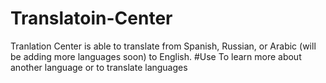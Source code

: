 # Translatoin-Center
Tranlation Center is able to translate from Spanish, Russian, or Arabic (will be adding more languages soon) to English.
#Use
To learn more about another language or to translate languages
